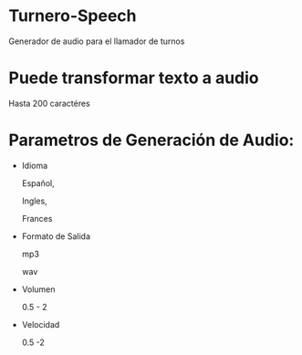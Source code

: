 # Turnero-Speech
Generador de audio para el llamador de turnos

# Puede transformar texto a audio 
  Hasta 200 caractéres

# Parametros de Generación de Audio:
* Idioma

  Español,

  Ingles,

  Frances
* Formato de Salida

  mp3
  
  wav
* Volumen

  0.5 - 2
* Velocidad
  
  0.5 -2
